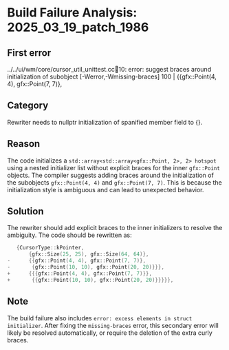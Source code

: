# Build Failure Analysis: 2025_03_19_patch_1986

## First error
../../ui/wm/core/cursor_util_unittest.cc:100:10: error: suggest braces around initialization of subobject [-Werror,-Wmissing-braces]
  100 |        {{gfx::Point(4, 4), gfx::Point(7, 7)},

## Category
Rewriter needs to nullptr initialization of spanified member field to {}.

## Reason
The code initializes a `std::array<std::array<gfx::Point, 2>, 2> hotspot` using a nested initializer list without explicit braces for the inner `gfx::Point` objects. The compiler suggests adding braces around the initialization of the subobjects `gfx::Point(4, 4)` and `gfx::Point(7, 7)`. This is because the initialization style is ambiguous and can lead to unexpected behavior.

## Solution
The rewriter should add explicit braces to the inner initializers to resolve the ambiguity.
The code should be rewritten as:

```c++
   {CursorType::kPointer,
       {gfx::Size(25, 25), gfx::Size(64, 64)},
-      {{gfx::Point(4, 4), gfx::Point(7, 7)},
-       {gfx::Point(10, 10), gfx::Point(20, 20)}}},
+      {{{gfx::Point(4, 4), gfx::Point(7, 7)}},
+       {{gfx::Point(10, 10), gfx::Point(20, 20)}}}}},
```

## Note
The build failure also includes `error: excess elements in struct initializer`. After fixing the `missing-braces` error, this secondary error will likely be resolved automatically, or require the deletion of the extra curly braces.